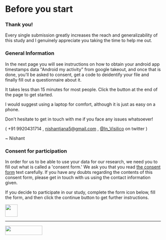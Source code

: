 # Before you start

### Thank you!

Every single submission greatly increases the reach and generalizability of this study and I genuinely appreciate you taking the time to help me out.

### General Information

In the next page you will see instructions on how to obtain your android app timestamps data "Android my activity" from google takeout, and once that is done, you'll be asked to consent, get a code to deidentify your file and finally fill out a questionnaire about it. 

It takes less than 15 minutes for most people. Click the button at the end of the page to get started.

I would suggest using a laptop for comfort, although it is just as easy on a phone.

Don't hesitate to get in touch with me if you face any issues whatsoever! 


( +91 9920431714 , nishantjana5@gmail.com , [@In_Visilico](https://twitter.com/In_Visilico) on twitter )

~ Nishant

### Consent for participation

In order for us to be able to use your data for our research, we need you to fill out what is called a 'consent form.' We ask you that you read <a href="https://redcap.iths.org/surveys/?s=34X3HD7YYL" target="_blank">the consent form</a> text carefully. If you have any doubts regarding the contents of this consent form, please get in touch with us using the contact information given.

If you decide to participate in our study, complete the form icon below, fill the form, and then click the continue button to get further instructions.


<a href="https://redcap.iths.org/surveys/?s=3R3DR7CFR3WDPX7W" target="_blank"><img src="https://www.flaticon.com/svg/static/icons/svg/2234/2234689.svg" height="40" width="40"></a>

<hr>

[<img src="https://user-images.githubusercontent.com/42762378/101690680-9dfae080-3a93-11eb-8552-e4a65f2babfc.png" height="30" width="120">](https://delaiglesialab.github.io/DigitalRhythmsProject/2_android)
